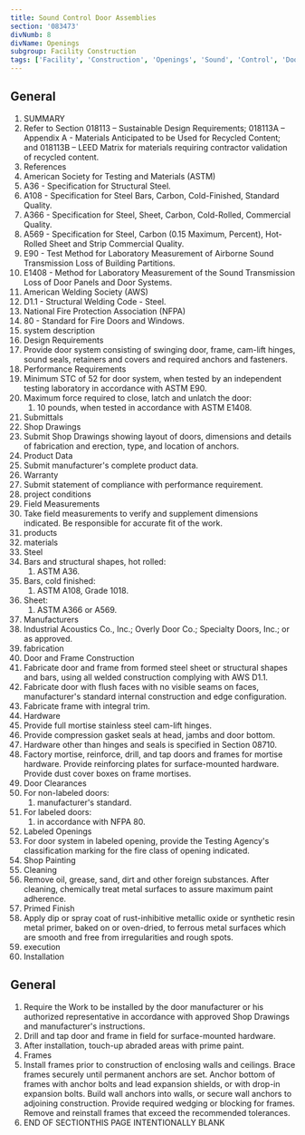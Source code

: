 ```yaml
---
title: Sound Control Door Assemblies
section: '083473'
divNumb: 8
divName: Openings
subgroup: Facility Construction
tags: ['Facility', 'Construction', 'Openings', 'Sound', 'Control', 'Door', 'Assemblies']
---
```



## General

   1. SUMMARY
   1. Refer to Section 018113 – Sustainable Design Requirements; 018113A – Appendix A - Materials Anticipated to be Used for Recycled Content; and 018113B – LEED Matrix for materials requiring contractor validation of recycled content.
   1. References
   1. American Society for Testing and Materials (ASTM)
   1. A36 - Specification for Structural Steel.
   1. A108 - Specification for Steel Bars, Carbon, Cold-Finished, Standard Quality.
   1. A366 - Specification for Steel, Sheet, Carbon, Cold-Rolled, Commercial Quality.
   1. A569 - Specification for Steel, Carbon (0.15 Maximum, Percent), Hot-Rolled Sheet and Strip Commercial Quality.
   1. E90 - Test Method for Laboratory Measurement of Airborne Sound Transmission Loss of Building Partitions.
   1. E1408 - Method for Laboratory Measurement of the Sound Transmission Loss of Door Panels and Door Systems.
   1. American Welding Society (AWS)
   1. D1.1 - Structural Welding Code - Steel.
   1. National Fire Protection Association (NFPA)
   1. 80 - Standard for Fire Doors and Windows.
   1. system description
   1. Design Requirements
   1. Provide door system consisting of swinging door, frame, cam-lift hinges, sound seals, retainers and covers and required anchors and fasteners.
   1. Performance Requirements
   1. Minimum STC of 52 for door system, when tested by an independent testing laboratory in accordance with ASTM E90.
   1. Maximum force required to close, latch and unlatch the door:
      1. 10 pounds, when tested in accordance with ASTM E1408.
   1. Submittals
   1. Shop Drawings
   1. Submit Shop Drawings showing layout of doors, dimensions and details of fabrication and erection, type, and location of anchors.
   1. Product Data
   1. Submit manufacturer's complete product data.
   1. Warranty
   1. Submit statement of compliance with performance requirement.
   1. project conditions
   1. Field Measurements
   1. Take field measurements to verify and supplement dimensions indicated. Be responsible for accurate fit of the work.
   1. products
   1. materials
   1. Steel
   1. Bars and structural shapes, hot rolled:
      1. ASTM A36.
   1. Bars, cold finished:
      1. ASTM A108, Grade 1018.
   1. Sheet:
      1. ASTM A366 or A569.
   1. Manufacturers
   1. Industrial Acoustics Co., Inc.; Overly Door Co.; Specialty Doors, Inc.; or as approved.
   1. fabrication
   1. Door and Frame Construction
   1. Fabricate door and frame from formed steel sheet or structural shapes and bars, using all welded construction complying with AWS D1.1.
   1. Fabricate door with flush faces with no visible seams on faces, manufacturer's standard internal construction and edge configuration.
   1. Fabricate frame with integral trim.
   1. Hardware
   1. Provide full mortise stainless steel cam-lift hinges.
   1. Provide compression gasket seals at head, jambs and door bottom.
   1. Hardware other than hinges and seals is specified in Section 08710.
   1. Factory mortise, reinforce, drill, and tap doors and frames for mortise hardware. Provide reinforcing plates for surface-mounted hardware. Provide dust cover boxes on frame mortises.
   1. Door Clearances
   1. For non-labeled doors:
      1. manufacturer's standard.
   1. For labeled doors:
      1. in accordance with NFPA 80.
   1. Labeled Openings
   1. For door system in labeled opening, provide the Testing Agency's classification marking for the fire class of opening indicated.
   1. Shop Painting
   1. Cleaning
   1. Remove oil, grease, sand, dirt and other foreign substances. After cleaning, chemically treat metal surfaces to assure maximum paint adherence.
   1. Primed Finish
   1. Apply dip or spray coat of rust-inhibitive metallic oxide or synthetic resin metal primer, baked on or oven-dried, to ferrous metal surfaces which are smooth and free from irregularities and rough spots.
   1. execution
   1. Installation

## General

   1. Require the Work to be installed by the door manufacturer or his authorized representative in accordance with approved Shop Drawings and manufacturer's instructions.
   1. Drill and tap door and frame in field for surface-mounted hardware.
   1. After installation, touch-up abraded areas with prime paint.
   1. Frames
   1. Install frames prior to construction of enclosing walls and ceilings. Brace frames securely until permanent anchors are set. Anchor bottom of frames with anchor bolts and lead expansion shields, or with drop-in expansion bolts. Build wall anchors into walls, or secure wall anchors to adjoining construction. Provide required wedging or blocking for frames. Remove and reinstall frames that exceed the recommended tolerances.
1. END OF SECTIONTHIS PAGE INTENTIONALLY BLANK

